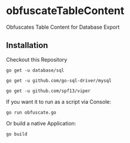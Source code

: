 # obfuscateTableContent
Obfuscates Table Content for Database Export

## Installation
Checkout this Repository

``go get -u database/sql``

``go get -u github.com/go-sql-driver/mysql``

``go get -u github.com/spf13/viper``

If you want it to run as a script via Console:

``go run obfuscate.go``


Or build a native Application:

``go build``


